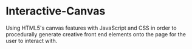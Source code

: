# Interactive-Canvas
Using HTML5's canvas features with JavaScript and CSS in order to procedurally generate creative front end elements onto the page for the user to interact with.
